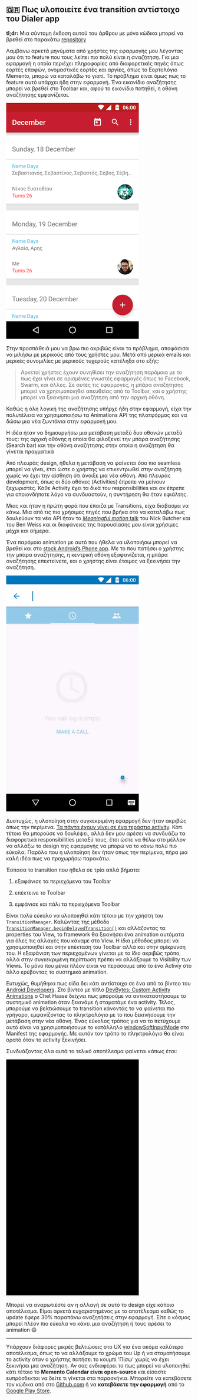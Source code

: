 ## 🇬🇷 Πως υλοποιείτε ένα transition αντίστοιχο του Dialer app



**tl;dr:** Μια σύντομη έκδοση αυτού του άρθρου με μόνο κώδικα μπορεί να βρεθεί στο παρακάτω [repository](https://github.com/alexstyl/Material-SearchTransition)


Λαμβάνω αρκετά μηνύματα από χρήστες της εφαρμογής μου λέγοντας μου ότι το feature που τους λείπει πιο πολύ είναι η _αναζήτηση_. Για μια εφαρμογή η οποία περιέχει πληροφορίες από διαφορετικές πηγές όπως εορτές επαφών, ονομαστικές εορτές και αργίες, όπως το Εορτολόγιο Memento, μπορώ να καταλάβω το γιατί. Το πρόβλημα είναι όμως πως το feature αυτό υπάρχει ήδη στην εφαρμογή. Ένα εικονίδιο αναζήτησης μπορεί να βρεθεί στο Toolbar και, αφού το εικονίδιο πατηθεί, η οθόνη αναζήτησης εμφανίζεται.

<img src="https://raw.githubusercontent.com/alexstyl/alexstyl.github.io/master/images/animating-the-toolbar/search_toolbar.png" alt="Ο χρήστης μπορεί να ξεκινήσει μια αναζήτηση πατώντας το εικονίδιο αναζήτησης στο Toolbar" style="width: 540;"/>

Στην προσπάθειά μου να βρω πιο ακριβώς είναι το πρόβλημα, αποφάσισα να μιλήσω με μερικούς από τους χρήστες μου. Μετά από μερικά emails και μερικές συνομιλίες με μερικούς τυχερούς κατέληξα στο εξής:

> Αρκετοί χρήστες έχουν συνηθίσει την αναζήτηση παρόμοια με το πως έχει γίνει σε ορισμένες γνωστές εφαρμογές όπως το Facebook, Swarm, και άλλες. Σε αυτές τις εφαρμογές, η μπάρα αναζήτησης μπορεί να χρησιμοποιηθεί απευθείας από το Toolbar, και ο χρήστης μπορεί να ξεκινήσει μια αναζήτηση από την αρχική οθόνη.

Καθώς η όλη λογική της αναζήτησης υπήρχε ήδη στην εφαρμογή, είχα την πολυτέλεια να χρησιμοποιήσω τα Animations API της πλατφόρμας και να δώσω μια νέα ζωντάνια στην εφαρμογή μου.

Η ιδέα ήταν να δημιουργήσω μια μετάβαση μεταξύ δυο οθονών μεταξύ τους: της αρχική οθόνης η οποία θα φιλοξενεί την μπάρα αναζήτησης (Search bar) και την οθόνη αναζήτησης στην οποία η αναζήτηση θα γίνεται πραγματικά

Από πλευράς design, ήθελα η μετάβαση να φαίνεται όσο πιο seamless μπορεί να γίνει, έτσι ώστε ο χρήστης να επικεντρωθεί στην αναζήτηση χωρίς να έχει την αίσθηση ότι άνοιξε μια νέα οθόνη. Από πλευράς development, όπως οι δύο οθόνες (Activities) έπρεπε να μείνουν ξεχωριστές. Κάθε Activity έχει τα δικά του responsibilities και αν έπρεπε για οποιονδήποτε λόγο να συνδυαστούν, η συντήρηση θα ήταν εφιάλτης.

Μιας και ήταν η πρώτη φορά που έπαιζα με Transitions, είχα διάβασμα να κάνω. Μια από τις πιο χρήσιμες πηγές που βρήκα στο να καταλάβω πως δουλεύουν τα νέα API ήταν το  [_Meaningful motion_ talk](https://skillsmatter.com/skillscasts/6798-meaningful-motion) του Nick Butcher και του Ben Weiss και οι διαφάνειες της παρουσίασης μου είναι χρήσιμες μέχρι και σήμερα.

Ένα παρόμοιο animation με αυτό που ήθελα να υλοποιήσω μπορεί να βρεθεί και στο [stock Android’s Phone app](https://play.google.com/store/apps/details?id=com.google.android.dialer). Με το που πατήσει ο χρήστης την μπάρα αναζήτησης, η κεντρική οθόνη εξαφανίζεται, η μπάρα αναζήτησης επεκτείνετε, και ο χρήστης είναι έτοιμος να ξεκινήσει την αναζήτηση.

![The transition as seen in the Dialer app](https://raw.githubusercontent.com/alexstyl/alexstyl.github.io/master/images/animating-the-toolbar/dialer.gif)

Δυστυχώς, η υλοποίηση στην συγκεκριμένη εφαρμογή δεν ήταν ακριβώς όπως την περίμενα. [Τα πάντα έχουν γίνει σε ένα τεράστιο activity](http://grepcode.com/file/repository.grepcode.com/java/ext/com.google.android/android-apps/5.1.0_r1/com/android/dialer/DialtactsActivity.java). Κάτι τέτοιο θα μπορούσε να δουλέψει, αλλά δεν μου αρέσει να συνδυάζω τα διαφορετικά responsibilities μεταξύ τους, έτσι ώστε να θέλω στο μέλλον να αλλάξω το design της εφαρμογής να μπορώ να το κάνω πολύ πιο εύκολα. Παρόλο που η υλοποίηση δεν ήταν όπως την περίμενα, πήρα μια καλή ιδέα πως να προχωρήσω παρακάτω.

Έσπασα το transition που ήθελα σε τρία απλά βήματα:

1) εξαφάνισε τα περιεχόμενα του Toolbar

2) επέκτεινε το Toolbar

3) εμφάνισε και πάλι τα περιεχόμενα Toolbar

Είναι πολύ εύκολο να υλοποιηθεί κάτι τέτοιο με την χρήστη του `TransitionManager`. Καλώντας της μέθοδο  [`TransitionManager.beginDelayedTransition()`](https://developer.android.com/reference/android/transition/TransitionManager.html#beginDelayedTransition%28android.view.ViewGroup%29) και αλλάζοντας τα properties του View, το framework θα ξεκινήσει ένα animation αυτόματα για όλες τις αλλαγές που κάναμε στο View. Η ίδια μέθοδος μπορεί να χρησιμοποιηθεί και στην επέκταση του Toolbar αλλά και στην σμίκρυνση του. Η εξαφάνιση των περιεχομένων γίνεται με το ίδιο ακριβώς τρόπο, αλλά στην συγκεκριμένη περίπτωση πρέπει να αλλάξουμε το Visibility των Views. Το μόνο που μένει πλέον είναι να περάσουμε από το ένα Activiy στο άλλο κρύβοντας το συστημικό animation.

Ευτυχώς, θυμήθηκα πως είδα δει κάτι αντίστοιχο σε ένα από τα βίντεο του [Android Developers](https://www.youtube.com/user/androiddevelopers). Στο βίντεο με τίτλο [DevBytes: Custom Activity Animations](https://www.youtube.com/watch?v=CPxkoe2MraA) ο Chet Haase δείχνει πως μπορούμε να αντικαταστήσουμε το συστημικό animation όταν ξεκινάμε ή σταματάμε ένα activity. Τέλος, μπορούμε να βελτιώσουμε το transition κάνοντάς το να φαίνεται πιο γρήγορο, εμφανίζοντας το πληκτρολόγιο με το που ξεκινήσουμε την μετάβαση στην νέα οθόνη. Ένας εύκολος τρόπος για να το πετύχουμε αυτό είναι να χρησιμοποιήσουμε το κατάλληλο [windowSoftInputMode](https://developer.android.com/guide/topics/manifest/activity-element.html#wsoft) στο Manifest της εφαρμογής. Με αυτόν τον τρόπο το πληκτρολόγιο θα είναι ορατό όταν το activity ξεκινήσει.

Συνδυάζοντας όλα αυτά το τελικό αποτέλεσμα φαίνεται κάπως έτσι:

![The transition as seen in Memento Calendar](https://raw.githubusercontent.com/alexstyl/alexstyl.github.io/master/images/animating-the-toolbar/memento.gif)

Μπορεί να αναρωτιέστε αν η αλλαγή σε αυτό το design είχε κάποιο αποτέλεσμα. Είμαι αρκετά ευχαριστημένος με το αποτέλεσμα καθώς το update έφερε 30% παραπάνω αναζητήσεις στην εφαρμογή. Είτε ο κόσμος μπορεί πλέον πιο εύκολα να κάνει μια αναζήτηση ή τους αρέσει το animation 😄


---

Υπάρχουν διάφορες μικρές βελτιώσεις στο UX για ένα ακόμα καλύτερο αποτέλεσμα, όπως το να αλλάξουμε το χρώμα του Up ή να σταματήσουμε το activity όταν ο χρήστης πατήσει το κουμπί 'Πίσω' χωρίς να έχει ξεκινήσει μια αναζήτηση. Αν σας ενδιαφέρει το πως μπορεί να υλοποιηθεί κάτι τέτοιο το **Memento Calendar είναι open-source** και είσαστε ευπρόσδεκτοι να δείτε τι γίνεται στα παρασκήνια. Μπορείτε να κατεβάσετε τον κώδικα από στο [Github.com](https://github.com/alexstyl/Memento-Namedays) ή να **κατεβάσετε την εφαρμογή** από το [Google Play Store](https://play.google.com/store/apps/details?id=com.alexstyl.specialdates).
